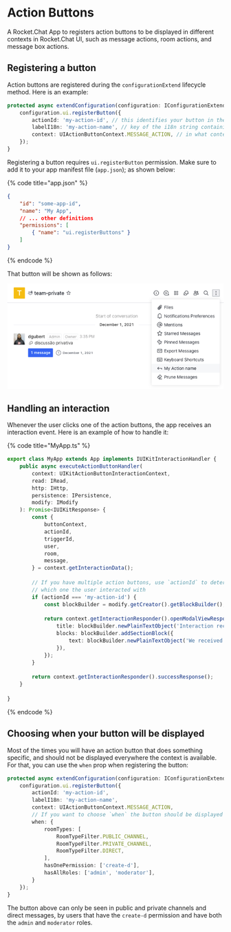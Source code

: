 # Action Buttons

A Rocket.Chat App to registers action buttons to be displayed in different contexts in Rocket.Chat UI, such as message actions, room actions, and message box actions.

## Registering a button

Action buttons are registered during the `configurationExtend` lifecycle method. Here is an example:

```typescript
protected async extendConfiguration(configuration: IConfigurationExtend, environmentRead: IEnvironmentRead): Promise<void> {
    configuration.ui.registerButton({
        actionId: 'my-action-id', // this identifies your button in the interaction event
        labelI18n: 'my-action-name', // key of the i18n string containing the name of the button
        context: UIActionButtonContext.MESSAGE_ACTION, // in what context the action button will be displayed in the UI
    });
}
```

Registering a button requires `ui.registerButton` permission. Make sure to add it to your app manifest file (`app.json`); as shown below:

{% code title="app.json" %}
```json
{
    "id": "some-app-id",
    "name": "My App",
    // ... other definitions
    "permissions": [
        { "name": "ui.registerButtons" }
    ]
}
```
{% endcode %}

That button will be shown as follows:

![](<../../../.gitbook/assets/image (100).png>)

## Handling an interaction

Whenever the user clicks one of the action buttons, the app receives an interaction event. Here is an example of how to handle it:

{% code title="MyApp.ts" %}
```typescript
export class MyApp extends App implements IUIKitInteractionHandler {
    public async executeActionButtonHandler(
        context: UIKitActionButtonInteractionContext,
        read: IRead,
        http: IHttp,
        persistence: IPersistence,
        modify: IModify
    ): Promise<IUIKitResponse> {
        const { 
            buttonContext, 
            actionId, 
            triggerId, 
            user, 
            room, 
            message,
        } = context.getInteractionData();

        // If you have multiple action buttons, use `actionId` to determine 
        // which one the user interacted with
        if (actionId === 'my-action-id') {
            const blockBuilder = modify.getCreator().getBlockBuilder();
            
            return context.getInteractionResponder().openModalViewResponse({
                title: blockBuilder.newPlainTextObject('Interaction received'),
                blocks: blockBuilder.addSectionBlock({
                    text: blockBuilder.newPlainTextObject('We received your interaction, thanks!')
                }),
            });
        }

        return context.getInteractionResponder().successResponse();
    }

}
```
{% endcode %}

## Choosing when your button will be displayed

Most of the times you will have an action button that does something specific, and should not be displayed everywhere the context is available. For that, you can use the `when` prop when registering the button:

```typescript
protected async extendConfiguration(configuration: IConfigurationExtend, environmentRead: IEnvironmentRead): Promise<void> {
    configuration.ui.registerButton({
        actionId: 'my-action-id',
        labelI18n: 'my-action-name',
        context: UIActionButtonContext.MESSAGE_ACTION,
        // If you want to choose `when` the button should be displayed
        when: {
            roomTypes: [
                RoomTypeFilter.PUBLIC_CHANNEL, 
                RoomTypeFilter.PRIVATE_CHANNEL, 
                RoomTypeFilter.DIRECT,
            ],
            hasOnePermission: ['create-d'],
            hasAllRoles: ['admin', 'moderator'],
        }
    });
}
```

The button above can only be seen in public and private channels and direct messages, by users that have the `create-d` permission and have both the `admin` and `moderator` roles.
